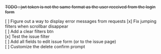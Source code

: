 ~~TODO : jwt token is not the same format as the user received from the login form~~

[ ] Figure out a way to display error messages from requests
[x] Fix jumping filters when scrollbar disappear  
[ ] Add a clear filters btn  
[x] Test the issue filter  
[ ] Add all fields to edit issue form (or to the issue page)  
[ ] Customize the delete confirm prompt  
